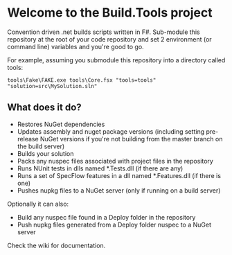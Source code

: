 # Welcome to the Build.Tools project

Convention driven .net builds scripts written in F#. Sub-module this repository at the root of your code repository and set 2 environment (or command line) variables and you're good to go.

For example, assuming you submodule this repository into a directory called tools:

    tools\Fake\FAKE.exe tools\Core.fsx "tools=tools" "solution=src\MySolution.sln"
    
## What does it do?

* Restores NuGet dependencies
* Updates assembly and nuget package versions (including setting pre-release NuGet versions if you're not building from the master branch on the build server)
* Builds your solution
* Packs any nuspec files associated with project files in the repository
* Runs NUnit tests in dlls named *.Tests.dll (if there are any)
* Runs a set of SpecFlow features in a dll named *.Features.dll (if there is one)
* Pushes nupkg files to a NuGet server (only if running on a build server)

Optionally it can also:

* Build any nuspec file found in a Deploy folder in the repository
* Push nupkg files generated from a Deploy folder nuspec to a NuGet server

Check the wiki for documentation.
